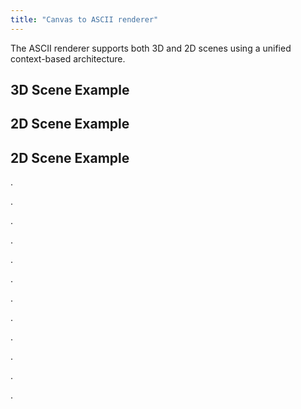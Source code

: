 ```yaml
---
title: "Canvas to ASCII renderer"
---
```


The ASCII renderer supports both 3D and 2D scenes using a unified context-based architecture.

## 3D Scene Example

<AsciiScene height={650} fontSize={12}>
  <Scene scene="cube" autoRotate zoom={3} />
</AsciiScene>

## 2D Scene Example

<Scene2D scene="breathe" height={650} />

<AsciiScene height={650} fontSize={100} showSamplingCircles="raw" showSamplingPoints characterWidthMultiplier={1.25} characterHeightMultiplier={1.25}>
  <Scene2D scene="breathe" />
</AsciiScene>

## 2D Scene Example

<AsciiScene height={650} fontSize={20}>
  <Scene2D scene="shade-split" />
</AsciiScene>

.

.

.

.

.

.

.

.

.

.

.

.

